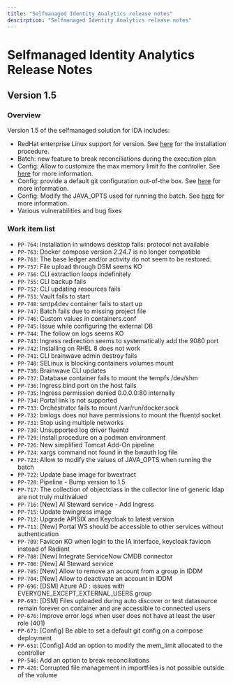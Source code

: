 ```yaml
---
title: "Selfmanaged Identity Analytics release notes"
descirption: "Selfmanaged Identity Analytics release notes"
---
```


# Selfmanaged Identity Analytics Release Notes

## Version 1.5

### Overview

Version 1.5 of the selfmanaged solution for IDA includes:

- RedHat enterprise Linux support for version. See [here](../installation/rhel) for the installation procedure.
- Batch: new feature to break reconciliations during the execution plan
- Config: Allow to customize the max memory limit fo the controller. See [here](../configuration/config-ui#global) for more information.
- Config: provide a default git configuration out-of-the box. See [here](../configuration/config-ui#git-project) for more information.
- Config: Modify the JAVA_OPTS used for running the batch. See [here](../configuration/config-ui#batch) for more information.
- Various vulnerabilities and bug fixes  

### Work item list

- `PP-764`: Installation in windows desktop fails: protocol not available
- `PP-763`: Docker compose version 2.24.7 is no longer compatible
- `PP-761`: The base ledger and/or activity do not seem to be restored.
- `PP-757`: File upload through DSM seems KO
- `PP-756`: CLI extraction loops indefinitely
- `PP-755`: CLI backup fails
- `PP-752`: CLI updating resources fails
- `PP-751`: Vault fails to start
- `PP-748`: smtp4dev container fails to start up
- `PP-747`: Batch fails due to missing project file
- `PP-746`: Custom values in containers.conf
- `PP-745`: Issue while configuring the external DB
- `PP-744`: The follow on logs seems KO
- `PP-743`: Ingress redirection seems to systematically add the 9080 port
- `PP-742`: Installing on RHEL 8 does not work
- `PP-741`: CLI brainwave admin destroy fails
- `PP-740`: SELinux is blocking containers volumes mount
- `PP-738`: Brainwave CLI updates
- `PP-737`: Database container fails to mount the tempfs /dev/shm
- `PP-736`: Ingress bind port on the host fails
- `PP-735`: Ingress permission denied 0.0.0.0:80 internally
- `PP-734`: Portal link is not supported
- `PP-733`: Orchestrator fails to mount /var/run/docker.sock
- `PP-732`: bwlogs does not have permissions to mount the fluentd socket
- `PP-731`: Stop using multiple networks
- `PP-730`: Unsupported log driver fluentd
- `PP-729`: Install procedure on a podman environment
- `PP-726`: New simplified Tomcat Add-On pipeline
- `PP-724`: xargs command not found in the bwauth log file
- `PP-723`: Allow to modify the values of JAVA_OPTS when running the batch
- `PP-722`: Update base image for bwextract
- `PP-720`: Pipeline - Bump version to 1.5
- `PP-717`: The collection of objectclass in the collector line of generic ldap are not truly multivalued
- `PP-716`: [New] AI Steward service - Add Ingress
- `PP-715`: Update bwingress image
- `PP-712`: Upgrade APISIX and Keycloak to latest version
- `PP-711`: [New] Portal WS should be accessible to other services without authentication
- `PP-709`: Favicon KO when login to the IA interface, keycloak favicon instead of Radiant
- `PP-708`: [New] Integrate ServiceNow CMDB connector
- `PP-706`: [New] AI Steward service
- `PP-705`: [New] Allow to remove an account from a group in IDDM
- `PP-704`: [New] Allow to deactivate an account in IDDM
- `PP-696`: [DSM] Azure AD : issues with EVERYONE_EXCEPT_EXTERNAL_USERS group
- `PP-693`: [DSM] Files uploaded during auto discover or test datasource remain forever on container and are accessible to connected users
- `PP-676`: Improve error logs when user does not have at least the user role (401)
- `PP-671`: [Config] Be able to set a default git config on a compose deployment
- `PP-651`: [Config] Add an option to modify the mem_limit allocated to the controller
- `PP-546`: Add an option to break reconciliations
- `PP-428`: Corrupted file management in importfiles is not possible outside of the volume
